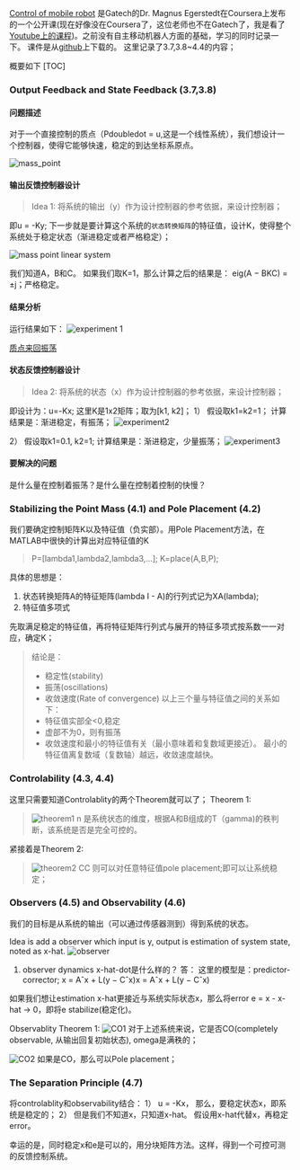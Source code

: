 <u>Control of mobile robot</u> 是Gatech的Dr. Magnus Egerstedt在Coursera上发布的一个公开课(现在好像没在Coursera了，这位老师也不在Gatech了，我是看了[Youtube上的课程](https://www.youtube.com/watch?v=aSwCMK96NOw&list=PLp8ijpvp8iCvFDYdcXqqYU5Ibl_aOqwjr))。之前没有自主移动机器人方面的基础，学习的同时记录一下。
课件是从[github](https://github.com/rakendrathapa/mobile-robots)上下载的。
这里记录了3.7,3.8~4.4的内容；

概要如下
[TOC]


### Output Feedback and State Feedback (3.7,3.8)
#### 问题描述
对于一个直接控制的质点（Pdoubledot = u,这是一个线性系统），我们想设计一个控制器，使得它能够快速，稳定的到达坐标系原点。

![mass_point](../images/mass_point.png)


#### 输出反馈控制器设计
> Idea 1: 将系统的输出（y）作为设计控制器的参考依据，来设计控制器；

即u = -Ky; 
下一步就是要计算这个系统的`状态转换矩阵`的特征值，设计K，使得整个系统处于稳定状态（渐进稳定或者严格稳定）；

![mass point linear system](../images/mass_point_linear_system.png)

我们知道A，B和C。
如果我们取K=1，那么计算之后的结果是：
eig(A − BKC) = ±j；严格稳定。

#### 结果分析
运行结果如下：
![experiment 1](../images/mass_point_experiments_1.gif)

<u>质点来回振荡</u>

#### 状态反馈控制器设计
> Idea 2: 将系统的状态（x）作为设计控制器的参考依据，来设计控制器；

即设计为：u=-Kx;
这里K是1x2矩阵；取为[k1, k2]；
1） 假设取k1=k2=1；
计算结果是：渐进稳定，有振荡；
![experiment2](../images/mass_point_experiments_2.gif)

2） 假设取k1=0.1, k2=1;
计算结果是：渐进稳定，少量振荡；
![experiment3](../images/mass_point_experiments_3.gif)

#### 要解决的问题
是什么量在控制着振荡？是什么量在控制着控制的快慢？

### Stabilizing the Point Mass (4.1) and Pole Placement (4.2)
我们要确定控制矩阵K以及特征值（负实部）。用Pole Placement方法，在MATLAB中很快的计算出对应特征值的K
> P=[lambda1,lambda2,lambda3,…];
> K=place(A,B,P);

具体的思想是：
1) 状态转换矩阵A的特征矩阵(lambda I - A)的行列式记为XA(lambda);
2) 特征值多项式

先取满足稳定的特征值，再将特征矩阵行列式与展开的特征多项式按系数一一对应，确定K；

> 结论是：
> * 稳定性(stability)
> * 振荡(oscillations)
> * 收敛速度(Rate of convergence)
> 以上三个量与特征值之间的关系如下：
> * 特征值实部全<0,稳定
> * 虚部不为0，则有振荡
> * 收敛速度和最小的特征值有关（最小意味着和复数域更接近）。 最小的特征值离复数域（复数轴）越远，收敛速度越快。

### Controlability (4.3, 4.4)
这里只需要知道Controlablity的两个Theorem就可以了；
Theorem 1: 
> ![theorem1](../images/controlablity_theorem_1.png)
> n 是系统状态的维度，根据A和B组成的T（gamma)的秩判断，该系统是否是完全可控的。

紧接着是Theorem 2:
> ![theorem2](../images/controlablity_theorem_2.png)
> CC 则可以对任意特征值pole placement;即可以让系统稳定；

### Observers (4.5) and Observability (4.6)
我们的目标是从系统的输出（可以通过传感器测到）得到系统的状态。

Idea is add a observer which input is y, output is estimation of system state, noted as x-hat. 
![observer](../images/observer.png)

1. observer dynamics x-hat-dot是什么样的？
答： 这里的模型是：predictor-corrector; x = Aˆx + L(y − Cˆx)x = Aˆx + L(y − Cˆx)

如果我们想让estimation x-hat更接近与系统实际状态x，那么将error e = x - x-hat -> 0，即将e stabilize(稳定化)。

Observablity Theorem 1:
![CO1](../images/observability_theorem_1.png)
对于上述系统来说，它是否CO(completely observable, 从输出回复初始状态), omega是满秩的；

![CO2](../images/observability_theorem_2.png)
如果是CO，那么可以Pole placement；

### The Separation Principle (4.7)
将controlablity和observability结合：
1） u = -Kx， 那么，要稳定状态x，即系统是稳定的；
2） 但是我们不知道x，只知道x-hat。 假设用x-hat代替x，再稳定error。

幸运的是，同时稳定x和e是可以的，用分块矩阵方法。这样，得到一个可控可测的反馈控制系统。
